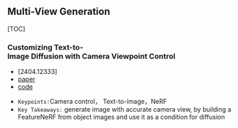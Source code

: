 

## Multi-View Generation









[TOC]



### Customizing Text-to-Image Diffusion with Camera Viewpoint Control

* [2404.12333\] 
* [paper](https://arxiv.org/abs/2404.12333)
* [code](https://github.com/customdiffusion360/custom-diffusion360)

- `Keypoints:`Camera control， Text-to-image，NeRF
- `Key Takeaways:`  generate image with accurate camera view, by building a FeatureNeRF from object images and use it as a condition for diffusion






